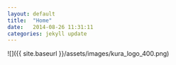 ```yaml
---
layout: default
title:  "Home"
date:   2014-08-26 11:31:11
categories: jekyll update
---
```


![]({{ site.baseurl }}/assets/images/kura_logo_400.png)
